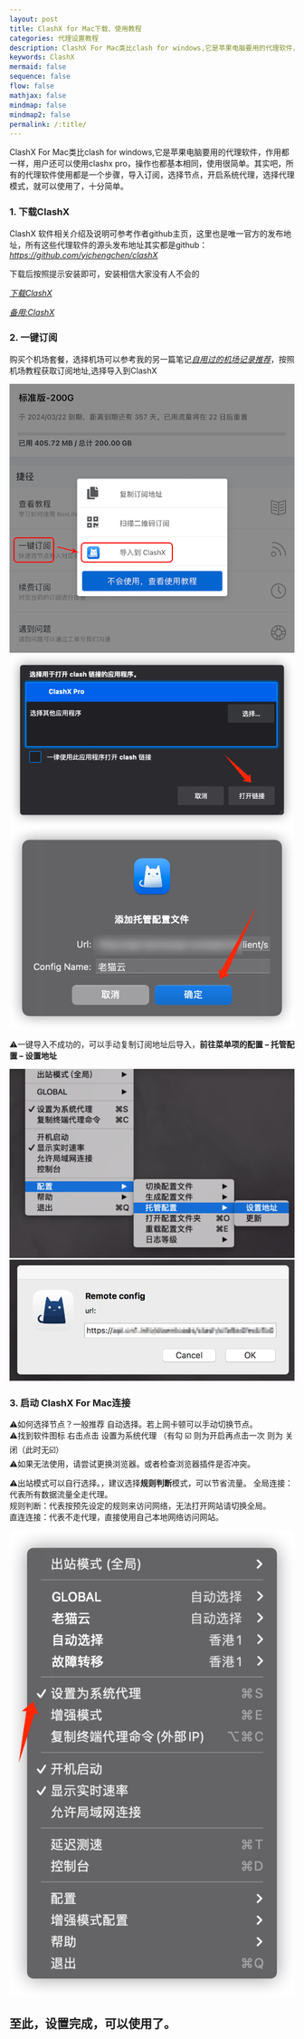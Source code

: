 ```yaml
---
layout: post
title: ClashX for Mac下载、使用教程
categories: 代理设置教程
description: ClashX For Mac类比clash for windows,它是苹果电脑要用的代理软件，作用都一样，用户还可以使用clashx pro，操作也都基本相同，使用很简单。其实吧，所有的代理软件使用都是一个步骤，导入订阅，选择节点，开启系统代理，选择代理模式，就可以使用了，十分简单
keywords: ClashX
mermaid: false
sequence: false
flow: false
mathjax: false
mindmap: false
mindmap2: false
permalink: /:title/
---
```

ClashX For Mac类比clash for windows,它是苹果电脑要用的代理软件，作用都一样，用户还可以使用clashx pro，操作也都基本相同，使用很简单。其实吧，所有的代理软件使用都是一个步骤，导入订阅，选择节点，开启系统代理，选择代理模式，就可以使用了，十分简单。

### 1\. 下载ClashX

ClashX 软件相关介绍及说明可参考作者github主页，这里也是唯一官方的发布地址，所有这些代理软件的源头发布地址其实都是github：*https://github.com/yichengchen/clashX*  
 
下载后按照提示安装即可，安装相信大家没有人不会的  
  
[_下载ClashX_](http://laomao.cccccloud.com/%E9%80%9A%E7%94%A8%E5%AE%A2%E6%88%B7%E7%AB%AF/MAC%E9%80%9A%E7%94%A8%E5%AE%A2%E6%88%B7%E7%AB%AF/ClashX.dmg)  
  
[_备用:ClashX_](http://laomao.cccccloud.com/%E9%80%9A%E7%94%A8%E5%AE%A2%E6%88%B7%E7%AB%AF/MAC%E9%80%9A%E7%94%A8%E5%AE%A2%E6%88%B7%E7%AB%AF/ClashX.dmg)

### 2\. 一键订阅

购买个机场套餐，选择机场可以参考我的另一篇笔记[*自用过的机场记录推荐*](https://www.openwayz.com/jichang/)，按照机场教程获取订阅地址,选择导入到ClashX    

![复制订阅](/images/posts/ClashX/001.png) 
![导入订阅](/images/posts/ClashX/002.png)
![确认导入](/images/posts/ClashX/003.png)

⚠️一键导入不成功的，可以手动复制订阅地址后导入，**前往菜单项的配置 – 托管配置 – 设置地址**

![设置配置地址](/images/posts/ClashX/005.png)
![确认配置地址](/images/posts/ClashX/006.png)

### 3\. 启动 ClashX For Mac连接

⚠️如何选择节点？一般推荐 自动选择。若上网卡顿可以手动切换节点。  
⚠️找到软件图标 右击点击 设置为系统代理 （有勾 ☑️ 则为开启再点击一次 则为 关闭（此时无☑️）  
⚠️如果无法使用，请尝试更换浏览器。或者检查浏览器插件是否冲突。  

⚠️出站模式可以自行选择。，建议选择**规则判断**模式，可以节省流量。
全局连接：代表所有数据流量全走代理。  
规则判断：代表按预先设定的规则来访问网络，无法打开网站请切换全局。  
直连连接：代表不走代理，直接使用自己本地网络访问网站。

![设置系统代理](/images/posts/ClashX/004.png)


## 至此，设置完成，可以使用了。   
